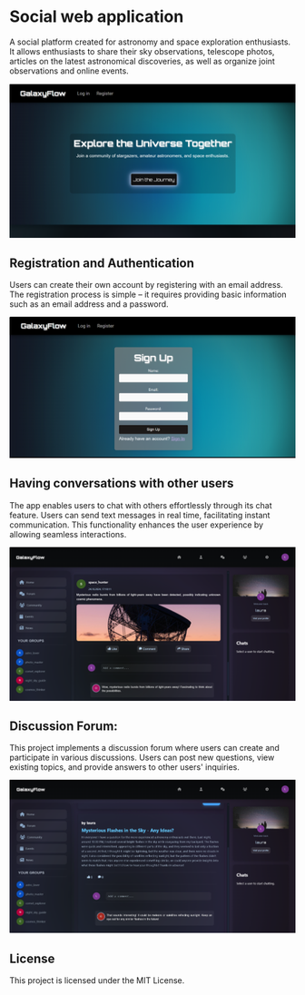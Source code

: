 # Social web application

A social platform created for astronomy and space exploration enthusiasts. It allows enthusiasts to share their sky observations, telescope photos, articles on the latest astronomical discoveries, as well as organize joint observations and online events.

![GalaxyFlow](https://github.com/LadyAmely/SocialWebApp/blob/master/galaxy-flow-homepage.png)

## Registration and Authentication

Users can create their own account by registering with an email address. The registration process is simple – it requires providing basic information such as an email address and a password.

![GalaxyFlow-register](https://github.com/LadyAmely/SocialWebApp/blob/master/register-galaxy-flow.png)

## Having conversations with other users

The app enables users to chat with others effortlessly through its chat feature. Users can send text messages in real time, facilitating instant communication. This functionality enhances the user experience by allowing seamless interactions.

![GalaxyFlow-dashboard](https://github.com/LadyAmely/SocialWebApp/blob/master/dashboard-galaxyflow.png)

## Discussion Forum:
This project implements a discussion forum where users can create and participate in various discussions. Users can post new questions, view existing topics, and provide answers to other users' inquiries.

![GalaxyFlow-dashboard](https://github.com/LadyAmely/SocialWebApp/blob/master/forum-discussion-galaxyflow.png)
## License

This project is licensed under the MIT License.
